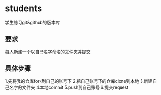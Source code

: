 # students
学生练习git&amp;github的版本库
## 要求
每人新建一个以自己名字命名的文件夹并提交
## 具体步骤
1.先将我的仓库fork到自己的账号下
2.把自己账号下的仓库clone到本地
3.新建自己名字的文件夹
4.本地commit
5.push到自己账号
6.提交request
